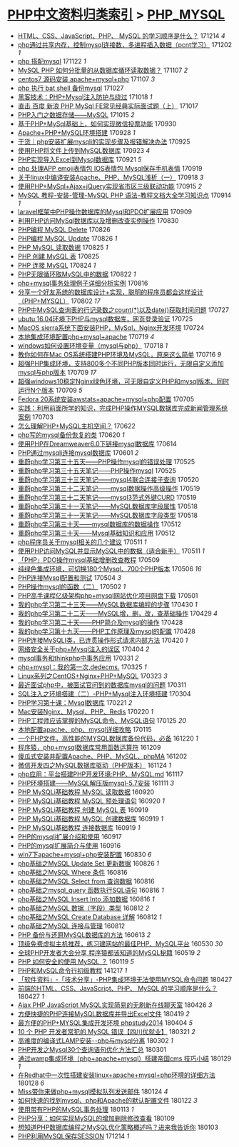 [PHP中文资料归类索引](../README.md) > [PHP_MYSQL](PHP_MYSQL.md)
====
- [HTML、CSS、JavaScript、PHP、 MySQL 的学习顺序是什么？](http://jkwz.applinzi.com/ittc/7046932135288505360.html#HTML%E3%80%81CSS%E3%80%81JavaScript%E3%80%81PHP%E3%80%81+MySQL+%E7%9A%84%E5%AD%A6%E4%B9%A0%E9%A1%BA%E5%BA%8F%E6%98%AF%E4%BB%80%E4%B9%88%EF%BC%9F) 171214 *4* 
- [php通过共享内存，控制mysql连接数，多进程插入数据（pcnt学习）](http://jkwz.applinzi.com/ittc/7030901350592939025.html#php%E9%80%9A%E8%BF%87%E5%85%B1%E4%BA%AB%E5%86%85%E5%AD%98%EF%BC%8C%E6%8E%A7%E5%88%B6mysql%E8%BF%9E%E6%8E%A5%E6%95%B0%EF%BC%8C%E5%A4%9A%E8%BF%9B%E7%A8%8B%E6%8F%92%E5%85%A5%E6%95%B0%E6%8D%AE%EF%BC%88pcnt%E5%AD%A6%E4%B9%A0%EF%BC%89) 171202 *1* 
- [php 搭配mysql](http://jkwz.applinzi.com/ittc/7038915503458878481.html#php+%E6%90%AD%E9%85%8Dmysql) 171122 *1* 
- [MySQL PHP 如何分批量的从数据库循环读取数据？](http://jkwz.applinzi.com/ittc/7033239671226762256.html#MySQL+PHP+%E5%A6%82%E4%BD%95%E5%88%86%E6%89%B9%E9%87%8F%E7%9A%84%E4%BB%8E%E6%95%B0%E6%8D%AE%E5%BA%93%E5%BE%AA%E7%8E%AF%E8%AF%BB%E5%8F%96%E6%95%B0%E6%8D%AE%EF%BC%9F) 171107 *2* 
- [centos7 源码安装 apache+mysql+php](http://jkwz.applinzi.com/ittc/7033220127460426769.html#centos7+%E6%BA%90%E7%A0%81%E5%AE%89%E8%A3%85+apache%2Bmysql%2Bphp) 171107 *3* 
- [php 执行 bat shell 备份mysql](http://jkwz.applinzi.com/ittc/7029191269190992913.html#php%C2%A0%E6%89%A7%E8%A1%8C%C2%A0bat%C2%A0shell%C2%A0%E5%A4%87%E4%BB%BDmysql) 171027  
- [黑客技术：PHP+Mysql注入防护与绕过](http://jkwz.applinzi.com/ittc/7025913581051315217.html#%E9%BB%91%E5%AE%A2%E6%8A%80%E6%9C%AF%EF%BC%9APHP%2BMysql%E6%B3%A8%E5%85%A5%E9%98%B2%E6%8A%A4%E4%B8%8E%E7%BB%95%E8%BF%87) 171018 *1* 
- [直击 百度 新浪 PHP MySql FE常见经典实际面试题（上）](http://jkwz.applinzi.com/ittc/7025121256968553488.html#%E7%9B%B4%E5%87%BB+%E7%99%BE%E5%BA%A6+%E6%96%B0%E6%B5%AA+PHP+MySql+FE%E5%B8%B8%E8%A7%81%E7%BB%8F%E5%85%B8%E5%AE%9E%E9%99%85%E9%9D%A2%E8%AF%95%E9%A2%98%EF%BC%88%E4%B8%8A%EF%BC%89) 171017  
- [PHP入门之数据存储——MySQL](http://jkwz.applinzi.com/ittc/7024384835555165200.html#PHP%E5%85%A5%E9%97%A8%E4%B9%8B%E6%95%B0%E6%8D%AE%E5%AD%98%E5%82%A8%E2%80%94%E2%80%94MySQL) 171015 *2* 
- [基于PHP+MySql基础上，如何实现微信投票功能](http://jkwz.applinzi.com/ittc/7019039153503863825.html#%E5%9F%BA%E4%BA%8EPHP%2BMySql%E5%9F%BA%E7%A1%80%E4%B8%8A%EF%BC%8C%E5%A6%82%E4%BD%95%E5%AE%9E%E7%8E%B0%E5%BE%AE%E4%BF%A1%E6%8A%95%E7%A5%A8%E5%8A%9F%E8%83%BD) 170930  
- [Apache+PHP+MySQL环境搭建](http://jkwz.applinzi.com/ittc/7018312940913165329.html#Apache%2BPHP%2BMySQL%E7%8E%AF%E5%A2%83%E6%90%AD%E5%BB%BA) 170928 *1* 
- [干货｜php安装扩展mysqli的实现步骤及报错解决办法](http://jkwz.applinzi.com/ittc/7017207434190521361.html#%E5%B9%B2%E8%B4%A7%EF%BD%9Cphp%E5%AE%89%E8%A3%85%E6%89%A9%E5%B1%95mysqli%E7%9A%84%E5%AE%9E%E7%8E%B0%E6%AD%A5%E9%AA%A4%E5%8F%8A%E6%8A%A5%E9%94%99%E8%A7%A3%E5%86%B3%E5%8A%9E%E6%B3%95) 170925  
- [使用PHP将文件上传到MySQL数据库](http://jkwz.applinzi.com/ittc/7016498736484844561.html#%E4%BD%BF%E7%94%A8PHP%E5%B0%86%E6%96%87%E4%BB%B6%E4%B8%8A%E4%BC%A0%E5%88%B0MySQL%E6%95%B0%E6%8D%AE%E5%BA%93) 170923 *4* 
- [PHP实现导入Excel到Mysql数据库](http://jkwz.applinzi.com/ittc/7015884337806050321.html#PHP%E5%AE%9E%E7%8E%B0%E5%AF%BC%E5%85%A5Excel%E5%88%B0Mysql%E6%95%B0%E6%8D%AE%E5%BA%93) 170921 *5* 
- [php 处理APP emoji表情包 IOS表情包 Mysql保存手机表情](http://jkwz.applinzi.com/ittc/7014944197382243344.html#php+%E5%A4%84%E7%90%86APP+emoji%E8%A1%A8%E6%83%85%E5%8C%85+IOS%E8%A1%A8%E6%83%85%E5%8C%85+Mysql%E4%BF%9D%E5%AD%98%E6%89%8B%E6%9C%BA%E8%A1%A8%E6%83%85) 170919  
- [关于linux中编译安装Apache、PHP、MySQL浅析（一）](http://jkwz.applinzi.com/ittc/7014574965993767952.html#%E5%85%B3%E4%BA%8Elinux%E4%B8%AD%E7%BC%96%E8%AF%91%E5%AE%89%E8%A3%85Apache%E3%80%81PHP%E3%80%81MySQL%E6%B5%85%E6%9E%90%EF%BC%88%E4%B8%80%EF%BC%89) 170918 *3* 
- [使用PHP+MySql+Ajax+jQuery实现省市区三级联动功能](http://jkwz.applinzi.com/ittc/7013460932620190736.html#%E4%BD%BF%E7%94%A8PHP%2BMySql%2BAjax%2BjQuery%E5%AE%9E%E7%8E%B0%E7%9C%81%E5%B8%82%E5%8C%BA%E4%B8%89%E7%BA%A7%E8%81%94%E5%8A%A8%E5%8A%9F%E8%83%BD) 170915 *2* 
- [MySQL 教程-安装-管理-MySQL PHP 语法-教程文档大全学习知识点](http://jkwz.applinzi.com/ittc/7013082181659001872.html#MySQL+%E6%95%99%E7%A8%8B-%E5%AE%89%E8%A3%85-%E7%AE%A1%E7%90%86-MySQL+PHP+%E8%AF%AD%E6%B3%95-%E6%95%99%E7%A8%8B%E6%96%87%E6%A1%A3%E5%A4%A7%E5%85%A8%E5%AD%A6%E4%B9%A0%E7%9F%A5%E8%AF%86%E7%82%B9) 170914 *1* 
- [laravel框架中PHP操作数据库的Mysql和PDO扩展应用](http://jkwz.applinzi.com/ittc/7011409079682204688.html#laravel%E6%A1%86%E6%9E%B6%E4%B8%ADPHP%E6%93%8D%E4%BD%9C%E6%95%B0%E6%8D%AE%E5%BA%93%E7%9A%84Mysql%E5%92%8CPDO%E6%89%A9%E5%B1%95%E5%BA%94%E7%94%A8) 170909  
- [利用PHP访问MySql数据库以及增删改查实例操作](http://jkwz.applinzi.com/ittc/7007517390420837393.html#%E5%88%A9%E7%94%A8PHP%E8%AE%BF%E9%97%AEMySql%E6%95%B0%E6%8D%AE%E5%BA%93%E4%BB%A5%E5%8F%8A%E5%A2%9E%E5%88%A0%E6%94%B9%E6%9F%A5%E5%AE%9E%E4%BE%8B%E6%93%8D%E4%BD%9C) 170830  
- [PHP编程 MySQL Delete](http://jkwz.applinzi.com/ittc/7006100549873959952.html#PHP%E7%BC%96%E7%A8%8B+MySQL+Delete) 170826  
- [PHP编程 MySQL Update](http://jkwz.applinzi.com/ittc/7006099223865721873.html#PHP%E7%BC%96%E7%A8%8B+MySQL+Update) 170826 *1* 
- [PHP MySQL 读取数据](http://jkwz.applinzi.com/ittc/7005862367492310033.html#PHP+MySQL+%E8%AF%BB%E5%8F%96%E6%95%B0%E6%8D%AE) 170825 *1* 
- [PHP 创建 MySQL 表](http://jkwz.applinzi.com/ittc/7005859698761532432.html#PHP+%E5%88%9B%E5%BB%BA+MySQL+%E8%A1%A8) 170825  
- [PHP 连接 MySQL](http://jkwz.applinzi.com/ittc/7005277720710480913.html#PHP+%E8%BF%9E%E6%8E%A5+MySQL) 170824 *1* 
- [PHP无限循环取MySQL中的数据](http://jkwz.applinzi.com/ittc/7004579962592691216.html#PHP%E6%97%A0%E9%99%90%E5%BE%AA%E7%8E%AF%E5%8F%96MySQL%E4%B8%AD%E7%9A%84%E6%95%B0%E6%8D%AE) 170822 *1* 
- [php+mysql事务处理例子详细分析实例](http://jkwz.applinzi.com/ittc/7002343991738369040.html#php%2Bmysql%E4%BA%8B%E5%8A%A1%E5%A4%84%E7%90%86%E4%BE%8B%E5%AD%90%E8%AF%A6%E7%BB%86%E5%88%86%E6%9E%90%E5%AE%9E%E4%BE%8B) 170816  
- [分享一个好友系统的数据库设计+实现，聪明的程序员都会这样设计（PHP+MYSQL）](http://jkwz.applinzi.com/ittc/6997344231159759889.html#%E5%88%86%E4%BA%AB%E4%B8%80%E4%B8%AA%E5%A5%BD%E5%8F%8B%E7%B3%BB%E7%BB%9F%E7%9A%84%E6%95%B0%E6%8D%AE%E5%BA%93%E8%AE%BE%E8%AE%A1%2B%E5%AE%9E%E7%8E%B0%EF%BC%8C%E8%81%AA%E6%98%8E%E7%9A%84%E7%A8%8B%E5%BA%8F%E5%91%98%E9%83%BD%E4%BC%9A%E8%BF%99%E6%A0%B7%E8%AE%BE%E8%AE%A1%EF%BC%88PHP%2BMYSQL%EF%BC%89) 170802 *17* 
- [PHP中MySQL查询表的行记录数之count(*)以及date()获取时间问题](http://jkwz.applinzi.com/ittc/6994910900090569745.html#PHP%E4%B8%ADMySQL%E6%9F%A5%E8%AF%A2%E8%A1%A8%E7%9A%84%E8%A1%8C%E8%AE%B0%E5%BD%95%E6%95%B0%E4%B9%8Bcount%28%2A%29%E4%BB%A5%E5%8F%8Adate%28%29%E8%8E%B7%E5%8F%96%E6%97%B6%E9%97%B4%E9%97%AE%E9%A2%98) 170727  
- [ubutu 16.04环境下PHP与mysql数据库，网页登录验证](http://jkwz.applinzi.com/ittc/6994183570409915409.html#ubutu+16.04%E7%8E%AF%E5%A2%83%E4%B8%8BPHP%E4%B8%8Emysql%E6%95%B0%E6%8D%AE%E5%BA%93%EF%BC%8C%E7%BD%91%E9%A1%B5%E7%99%BB%E5%BD%95%E9%AA%8C%E8%AF%81) 170725  
- [MacOS sierra系统下面安装PHP，MySql，Nginx开发环境](http://jkwz.applinzi.com/ittc/6993831741272622096.html#MacOS+sierra%E7%B3%BB%E7%BB%9F%E4%B8%8B%E9%9D%A2%E5%AE%89%E8%A3%85PHP%EF%BC%8CMySql%EF%BC%8CNginx%E5%BC%80%E5%8F%91%E7%8E%AF%E5%A2%83) 170724  
- [本地集成环境配置php+mysql+apache](http://jkwz.applinzi.com/ittc/6992049529321686032.html#%E6%9C%AC%E5%9C%B0%E9%9B%86%E6%88%90%E7%8E%AF%E5%A2%83%E9%85%8D%E7%BD%AEphp%2Bmysql%2Bapache) 170719 *4* 
- [windows如何设置环境变量（mysql与php）](http://jkwz.applinzi.com/ittc/6991268116020331537.html#windows%E5%A6%82%E4%BD%95%E8%AE%BE%E7%BD%AE%E7%8E%AF%E5%A2%83%E5%8F%98%E9%87%8F%EF%BC%88mysql%E4%B8%8Ephp%EF%BC%89) 170718 *1* 
- [教你如何在Mac OS系统搭建PHP环境及MySQL，原来这么简单](http://jkwz.applinzi.com/ittc/6990950304705938449.html#%E6%95%99%E4%BD%A0%E5%A6%82%E4%BD%95%E5%9C%A8Mac+OS%E7%B3%BB%E7%BB%9F%E6%90%AD%E5%BB%BAPHP%E7%8E%AF%E5%A2%83%E5%8F%8AMySQL%EF%BC%8C%E5%8E%9F%E6%9D%A5%E8%BF%99%E4%B9%88%E7%AE%80%E5%8D%95) 170716 *9* 
- [超强PHP集成环境，支持800多个不同PHP版本同时运行，无限自定义添加mysql与php版本](http://jkwz.applinzi.com/ittc/6988448834282587141.html#%E8%B6%85%E5%BC%BAPHP%E9%9B%86%E6%88%90%E7%8E%AF%E5%A2%83%EF%BC%8C%E6%94%AF%E6%8C%81800%E5%A4%9A%E4%B8%AA%E4%B8%8D%E5%90%8CPHP%E7%89%88%E6%9C%AC%E5%90%8C%E6%97%B6%E8%BF%90%E8%A1%8C%EF%BC%8C%E6%97%A0%E9%99%90%E8%87%AA%E5%AE%9A%E4%B9%89%E6%B7%BB%E5%8A%A0mysql%E4%B8%8Ephp%E7%89%88%E6%9C%AC) 170709 *17* 
- [超强windows10稳定Nginx绿色环境，可无限自定义PHP和mysql版本、同时运行N个版本](http://jkwz.applinzi.com/ittc/6988291793438114821.html#%E8%B6%85%E5%BC%BAwindows10%E7%A8%B3%E5%AE%9ANginx%E7%BB%BF%E8%89%B2%E7%8E%AF%E5%A2%83%EF%BC%8C%E5%8F%AF%E6%97%A0%E9%99%90%E8%87%AA%E5%AE%9A%E4%B9%89PHP%E5%92%8Cmysql%E7%89%88%E6%9C%AC%E3%80%81%E5%90%8C%E6%97%B6%E8%BF%90%E8%A1%8CN%E4%B8%AA%E7%89%88%E6%9C%AC) 170709 *5* 
- [Fedora 20系统安装awstats+apache+mysql+php配置](http://jkwz.applinzi.com/ittc/6986769845994390533.html#Fedora+20%E7%B3%BB%E7%BB%9F%E5%AE%89%E8%A3%85awstats%2Bapache%2Bmysql%2Bphp%E9%85%8D%E7%BD%AE) 170705  
- [实践：利用前面所学的知识，完成PHP操作MYSQL数据库完成新闻管理系统 案例](http://jkwz.applinzi.com/ittc/6986003222786212868.html#%E5%AE%9E%E8%B7%B5%EF%BC%9A%E5%88%A9%E7%94%A8%E5%89%8D%E9%9D%A2%E6%89%80%E5%AD%A6%E7%9A%84%E7%9F%A5%E8%AF%86%EF%BC%8C%E5%AE%8C%E6%88%90PHP%E6%93%8D%E4%BD%9CMYSQL%E6%95%B0%E6%8D%AE%E5%BA%93%E5%AE%8C%E6%88%90%E6%96%B0%E9%97%BB%E7%AE%A1%E7%90%86%E7%B3%BB%E7%BB%9F+%E6%A1%88%E4%BE%8B) 170703  
- [怎么理解PHP+MySQL主机空间？](http://jkwz.applinzi.com/ittc/6982000359185581060.html#%E6%80%8E%E4%B9%88%E7%90%86%E8%A7%A3PHP%2BMySQL%E4%B8%BB%E6%9C%BA%E7%A9%BA%E9%97%B4%EF%BC%9F) 170622  
- [php写的mysql备份恢复的类](http://jkwz.applinzi.com/ittc/6981323735461004293.html#php%E5%86%99%E7%9A%84mysql%E5%A4%87%E4%BB%BD%E6%81%A2%E5%A4%8D%E7%9A%84%E7%B1%BB) 170620 *1* 
- [使用PHP在Dreamweaver6.0下链接mysql数据库](http://jkwz.applinzi.com/ittc/6979111949030654980.html#%E4%BD%BF%E7%94%A8PHP%E5%9C%A8Dreamweaver6.0%E4%B8%8B%E9%93%BE%E6%8E%A5mysql%E6%95%B0%E6%8D%AE%E5%BA%93) 170614  
- [PHP通过mysqli连接mysql数据库](http://jkwz.applinzi.com/ittc/6974243848048870404.html#PHP%E9%80%9A%E8%BF%87mysqli%E8%BF%9E%E6%8E%A5mysql%E6%95%B0%E6%8D%AE%E5%BA%93) 170601 *2* 
- [重蔚php学习第三十五天——PHP操作mysql的错误处理](http://jkwz.applinzi.com/ittc/6971747113212838917.html#%E9%87%8D%E8%94%9Aphp%E5%AD%A6%E4%B9%A0%E7%AC%AC%E4%B8%89%E5%8D%81%E4%BA%94%E5%A4%A9%E2%80%94%E2%80%94PHP%E6%93%8D%E4%BD%9Cmysql%E7%9A%84%E9%94%99%E8%AF%AF%E5%A4%84%E7%90%86) 170525  
- [重蔚php学习第三十五天笔记——PHP操作mysql](http://jkwz.applinzi.com/ittc/6971746705421632517.html#%E9%87%8D%E8%94%9Aphp%E5%AD%A6%E4%B9%A0%E7%AC%AC%E4%B8%89%E5%8D%81%E4%BA%94%E5%A4%A9%E7%AC%94%E8%AE%B0%E2%80%94%E2%80%94PHP%E6%93%8D%E4%BD%9Cmysql) 170525  
- [重蔚php学习第三十三天笔记——mysql4联合连接子查询](http://jkwz.applinzi.com/ittc/6969547599089501189.html#%E9%87%8D%E8%94%9Aphp%E5%AD%A6%E4%B9%A0%E7%AC%AC%E4%B8%89%E5%8D%81%E4%B8%89%E5%A4%A9%E7%AC%94%E8%AE%B0%E2%80%94%E2%80%94mysql4%E8%81%94%E5%90%88%E8%BF%9E%E6%8E%A5%E5%AD%90%E6%9F%A5%E8%AF%A2) 170520  
- [重蔚php学习第三十二天笔记——mysql数据操作高级操作](http://jkwz.applinzi.com/ittc/6969517275936719876.html#%E9%87%8D%E8%94%9Aphp%E5%AD%A6%E4%B9%A0%E7%AC%AC%E4%B8%89%E5%8D%81%E4%BA%8C%E5%A4%A9%E7%AC%94%E8%AE%B0%E2%80%94%E2%80%94mysql%E6%95%B0%E6%8D%AE%E6%93%8D%E4%BD%9C%E9%AB%98%E7%BA%A7%E6%93%8D%E4%BD%9C) 170519  
- [重蔚php学习第三十二天笔记——mysql3范式外键CURD](http://jkwz.applinzi.com/ittc/6969516646963086341.html#%E9%87%8D%E8%94%9Aphp%E5%AD%A6%E4%B9%A0%E7%AC%AC%E4%B8%89%E5%8D%81%E4%BA%8C%E5%A4%A9%E7%AC%94%E8%AE%B0%E2%80%94%E2%80%94mysql3%E8%8C%83%E5%BC%8F%E5%A4%96%E9%94%AECURD) 170519  
- [重蔚php学习第三十一天笔记——MySQL数据库字段属性](http://jkwz.applinzi.com/ittc/6968783513133253637.html#%E9%87%8D%E8%94%9Aphp%E5%AD%A6%E4%B9%A0%E7%AC%AC%E4%B8%89%E5%8D%81%E4%B8%80%E5%A4%A9%E7%AC%94%E8%AE%B0%E2%80%94%E2%80%94MySQL%E6%95%B0%E6%8D%AE%E5%BA%93%E5%AD%97%E6%AE%B5%E5%B1%9E%E6%80%A7) 170518  
- [重蔚php学习第三十一天笔记——MySQL数据库字段类型](http://jkwz.applinzi.com/ittc/6968782909388358660.html#%E9%87%8D%E8%94%9Aphp%E5%AD%A6%E4%B9%A0%E7%AC%AC%E4%B8%89%E5%8D%81%E4%B8%80%E5%A4%A9%E7%AC%94%E8%AE%B0%E2%80%94%E2%80%94MySQL%E6%95%B0%E6%8D%AE%E5%BA%93%E5%AD%97%E6%AE%B5%E7%B1%BB%E5%9E%8B) 170518  
- [重蔚php学习第三十天——mysql数据库的数据操作](http://jkwz.applinzi.com/ittc/6966719816328020996.html#%E9%87%8D%E8%94%9Aphp%E5%AD%A6%E4%B9%A0%E7%AC%AC%E4%B8%89%E5%8D%81%E5%A4%A9%E2%80%94%E2%80%94mysql%E6%95%B0%E6%8D%AE%E5%BA%93%E7%9A%84%E6%95%B0%E6%8D%AE%E6%93%8D%E4%BD%9C) 170512  
- [重蔚php学习第三十天——Mysql基础知识和应用](http://jkwz.applinzi.com/ittc/6966706937306547204.html#%E9%87%8D%E8%94%9Aphp%E5%AD%A6%E4%B9%A0%E7%AC%AC%E4%B8%89%E5%8D%81%E5%A4%A9%E2%80%94%E2%80%94Mysql%E5%9F%BA%E7%A1%80%E7%9F%A5%E8%AF%86%E5%92%8C%E5%BA%94%E7%94%A8) 170512  
- [php程序员关于mysql相关的几个建议](http://jkwz.applinzi.com/ittc/6966467776523797509.html#php%E7%A8%8B%E5%BA%8F%E5%91%98%E5%85%B3%E4%BA%8Emysql%E7%9B%B8%E5%85%B3%E7%9A%84%E5%87%A0%E4%B8%AA%E5%BB%BA%E8%AE%AE) 170511 *1* 
- [使用PHP访问MySQL并显示MySQL中的数据（适合新手）](http://jkwz.applinzi.com/ittc/6966428232730543108.html#%E4%BD%BF%E7%94%A8PHP%E8%AE%BF%E9%97%AEMySQL%E5%B9%B6%E6%98%BE%E7%A4%BAMySQL%E4%B8%AD%E7%9A%84%E6%95%B0%E6%8D%AE%EF%BC%88%E9%80%82%E5%90%88%E6%96%B0%E6%89%8B%EF%BC%89) 170511 *1* 
- [「PHP」PDO操作mysql基础增删改查教程](http://jkwz.applinzi.com/ittc/6965445986200585221.html#%E3%80%8CPHP%E3%80%8DPDO%E6%93%8D%E4%BD%9Cmysql%E5%9F%BA%E7%A1%80%E5%A2%9E%E5%88%A0%E6%94%B9%E6%9F%A5%E6%95%99%E7%A8%8B) 170509  
- [纯绿色集成环境，可切换180个Mysql、700个PHP版本](http://jkwz.applinzi.com/ittc/6964498561281557509.html#%E7%BA%AF%E7%BB%BF%E8%89%B2%E9%9B%86%E6%88%90%E7%8E%AF%E5%A2%83%EF%BC%8C%E5%8F%AF%E5%88%87%E6%8D%A2180%E4%B8%AAMysql%E3%80%81700%E4%B8%AAPHP%E7%89%88%E6%9C%AC) 170506 *16* 
- [PHP连接Mysql配置和测试](http://jkwz.applinzi.com/ittc/6963513586310710277.html#PHP%E8%BF%9E%E6%8E%A5Mysql%E9%85%8D%E7%BD%AE%E5%92%8C%E6%B5%8B%E8%AF%95) 170504 *3* 
- [PHP操作mysql的函数（二）](http://jkwz.applinzi.com/ittc/6963210734254162949.html#PHP%E6%93%8D%E4%BD%9Cmysql%E7%9A%84%E5%87%BD%E6%95%B0%EF%BC%88%E4%BA%8C%EF%BC%89) 170502 *1* 
- [PHP高手课程亿级架构php+mysql网站优化项目网盘下载](http://jkwz.applinzi.com/ittc/6962667500511691781.html#PHP%E9%AB%98%E6%89%8B%E8%AF%BE%E7%A8%8B%E4%BA%BF%E7%BA%A7%E6%9E%B6%E6%9E%84php%2Bmysql%E7%BD%91%E7%AB%99%E4%BC%98%E5%8C%96%E9%A1%B9%E7%9B%AE%E7%BD%91%E7%9B%98%E4%B8%8B%E8%BD%BD) 170501  
- [我的php学习第二十三天——MySQL数据库编程的步骤](http://jkwz.applinzi.com/ittc/6962316923869070340.html#%E6%88%91%E7%9A%84php%E5%AD%A6%E4%B9%A0%E7%AC%AC%E4%BA%8C%E5%8D%81%E4%B8%89%E5%A4%A9%E2%80%94%E2%80%94MySQL%E6%95%B0%E6%8D%AE%E5%BA%93%E7%BC%96%E7%A8%8B%E7%9A%84%E6%AD%A5%E9%AA%A4) 170430 *1* 
- [我的php学习第二十二天——MySQL增，删，改，查基础操作](http://jkwz.applinzi.com/ittc/6961935203533587461.html#%E6%88%91%E7%9A%84php%E5%AD%A6%E4%B9%A0%E7%AC%AC%E4%BA%8C%E5%8D%81%E4%BA%8C%E5%A4%A9%E2%80%94%E2%80%94MySQL%E5%A2%9E%EF%BC%8C%E5%88%A0%EF%BC%8C%E6%94%B9%EF%BC%8C%E6%9F%A5%E5%9F%BA%E7%A1%80%E6%93%8D%E4%BD%9C) 170429 *4* 
- [我的php学习第二十天——PHP简介及mysql的操作](http://jkwz.applinzi.com/ittc/6961509327666938885.html#%E6%88%91%E7%9A%84php%E5%AD%A6%E4%B9%A0%E7%AC%AC%E4%BA%8C%E5%8D%81%E5%A4%A9%E2%80%94%E2%80%94PHP%E7%AE%80%E4%BB%8B%E5%8F%8Amysql%E7%9A%84%E6%93%8D%E4%BD%9C) 170428  
- [我的php学习第十九天——PHP工作原理及mysql的配置](http://jkwz.applinzi.com/ittc/6961506419181356036.html#%E6%88%91%E7%9A%84php%E5%AD%A6%E4%B9%A0%E7%AC%AC%E5%8D%81%E4%B9%9D%E5%A4%A9%E2%80%94%E2%80%94PHP%E5%B7%A5%E4%BD%9C%E5%8E%9F%E7%90%86%E5%8F%8Amysql%E7%9A%84%E9%85%8D%E7%BD%AE) 170428  
- [PHP连接MySQLI类，已连贯操作形式请求内部方法](http://jkwz.applinzi.com/ittc/6958628070704546820.html#PHP%E8%BF%9E%E6%8E%A5MySQLI%E7%B1%BB%EF%BC%8C%E5%B7%B2%E8%BF%9E%E8%B4%AF%E6%93%8D%E4%BD%9C%E5%BD%A2%E5%BC%8F%E8%AF%B7%E6%B1%82%E5%86%85%E9%83%A8%E6%96%B9%E6%B3%95) 170420 *1* 
- [网络安全关于php+Mysql注入的误区](http://jkwz.applinzi.com/ittc/6952561739597087749.html#%E7%BD%91%E7%BB%9C%E5%AE%89%E5%85%A8%E5%85%B3%E4%BA%8Ephp%2BMysql%E6%B3%A8%E5%85%A5%E7%9A%84%E8%AF%AF%E5%8C%BA) 170404 *2* 
- [mysql事务和thinkphp中事务应用](http://jkwz.applinzi.com/ittc/6951198752080659461.html#mysql%E4%BA%8B%E5%8A%A1%E5%92%8Cthinkphp%E4%B8%AD%E4%BA%8B%E5%8A%A1%E5%BA%94%E7%94%A8) 170331 *2* 
- [php+mysql：我的第一次,dedecms.](http://jkwz.applinzi.com/ittc/6944515389773054980.html#php%2Bmysql%EF%BC%9A%E6%88%91%E7%9A%84%E7%AC%AC%E4%B8%80%E6%AC%A1%2Cdedecms.) 170325 *1* 
- [Linux系列之CentOS+Nginx+PHP+MySQL](http://jkwz.applinzi.com/ittc/6948153435357725701.html#Linux%E7%B3%BB%E5%88%97%E4%B9%8BCentOS%2BNginx%2BPHP%2BMySQL) 170323 *3* 
- [最近面试php中，被面试官问到的数据库mysql的问题](http://jkwz.applinzi.com/ittc/6943915424763872261.html#%E6%9C%80%E8%BF%91%E9%9D%A2%E8%AF%95php%E4%B8%AD%EF%BC%8C%E8%A2%AB%E9%9D%A2%E8%AF%95%E5%AE%98%E9%97%AE%E5%88%B0%E7%9A%84%E6%95%B0%E6%8D%AE%E5%BA%93mysql%E7%9A%84%E9%97%AE%E9%A2%98) 170311  
- [SQL注入之环境搭建（二）-PHP+Mysql注入环境搭建](http://jkwz.applinzi.com/ittc/6940810784434291717.html#SQL%E6%B3%A8%E5%85%A5%E4%B9%8B%E7%8E%AF%E5%A2%83%E6%90%AD%E5%BB%BA%EF%BC%88%E4%BA%8C%EF%BC%89-PHP%2BMysql%E6%B3%A8%E5%85%A5%E7%8E%AF%E5%A2%83%E6%90%AD%E5%BB%BA) 170304  
- [PHP学习第十课：Mysql数据库](http://jkwz.applinzi.com/ittc/6937207237457232900.html#PHP%E5%AD%A6%E4%B9%A0%E7%AC%AC%E5%8D%81%E8%AF%BE%EF%BC%9AMysql%E6%95%B0%E6%8D%AE%E5%BA%93) 170221 *2* 
- [Mac安装Nginx、Mysql、PHP、Redis](http://jkwz.applinzi.com/ittc/6936670828765905925.html#Mac%E5%AE%89%E8%A3%85Nginx%E3%80%81Mysql%E3%80%81PHP%E3%80%81Redis) 170220 *1* 
- [PHP工程师应该掌握的MySQL命令、MySQL语句](http://jkwz.applinzi.com/ittc/6924861177707627525.html#PHP%E5%B7%A5%E7%A8%8B%E5%B8%88%E5%BA%94%E8%AF%A5%E6%8E%8C%E6%8F%A1%E7%9A%84MySQL%E5%91%BD%E4%BB%A4%E3%80%81MySQL%E8%AF%AD%E5%8F%A5) 170125 *20* 
- [本地配置apache、php、mysql详细攻略](http://jkwz.applinzi.com/ittc/6923384371997574149.html#%E6%9C%AC%E5%9C%B0%E9%85%8D%E7%BD%AEapache%E3%80%81php%E3%80%81mysql%E8%AF%A6%E7%BB%86%E6%94%BB%E7%95%A5) 170115  
- [一个PHP文件，高性能的MYSQL数据库备份代码，必备](http://jkwz.applinzi.com/ittc/6913745074520589317.html#%E4%B8%80%E4%B8%AAPHP%E6%96%87%E4%BB%B6%EF%BC%8C%E9%AB%98%E6%80%A7%E8%83%BD%E7%9A%84MYSQL%E6%95%B0%E6%8D%AE%E5%BA%93%E5%A4%87%E4%BB%BD%E4%BB%A3%E7%A0%81%EF%BC%8C%E5%BF%85%E5%A4%87) 161220 *1* 
- [程序猿，php+mysql数据库常用函数运算符](http://jkwz.applinzi.com/ittc/6909600514752119813.html#%E7%A8%8B%E5%BA%8F%E7%8C%BF%EF%BC%8Cphp%2Bmysql%E6%95%B0%E6%8D%AE%E5%BA%93%E5%B8%B8%E7%94%A8%E5%87%BD%E6%95%B0%E8%BF%90%E7%AE%97%E7%AC%A6) 161209  
- [傻瓜式安装并配置Apache、PHP、MySQL、phpMA](http://jkwz.applinzi.com/ittc/6907032652212601861.html#%E5%82%BB%E7%93%9C%E5%BC%8F%E5%AE%89%E8%A3%85%E5%B9%B6%E9%85%8D%E7%BD%AEApache%E3%80%81PHP%E3%80%81MySQL%E3%80%81phpMA) 161202  
- [微信开发四之MySQL数据库驱动（PHP版本）](http://jkwz.applinzi.com/ittc/6903974216063255556.html#%E5%BE%AE%E4%BF%A1%E5%BC%80%E5%8F%91%E5%9B%9B%E4%B9%8BMySQL%E6%95%B0%E6%8D%AE%E5%BA%93%E9%A9%B1%E5%8A%A8%EF%BC%88PHP%E7%89%88%E6%9C%AC%EF%BC%89) 161124 *1* 
- [php应用：平台搭建PHP开发环境:PHP、MySQL.md](http://jkwz.applinzi.com/ittc/6901518039379346436.html#php%E5%BA%94%E7%94%A8%EF%BC%9A%E5%B9%B3%E5%8F%B0%E6%90%AD%E5%BB%BAPHP%E5%BC%80%E5%8F%91%E7%8E%AF%E5%A2%83%3APHP%E3%80%81MySQL.md) 161117  
- [PHP环境搭建——MySQL解压版mysql-5.7安装](http://jkwz.applinzi.com/ittc/6899387493991842820.html#PHP%E7%8E%AF%E5%A2%83%E6%90%AD%E5%BB%BA%E2%80%94%E2%80%94MySQL%E8%A7%A3%E5%8E%8B%E7%89%88mysql-5.7%E5%AE%89%E8%A3%85) 161111 *3* 
- [PHP MySQLi基础教程 MySQL 读取数据](http://jkwz.applinzi.com/ittc/6879963915525555204.html#PHP+MySQLi%E5%9F%BA%E7%A1%80%E6%95%99%E7%A8%8B+MySQL+%E8%AF%BB%E5%8F%96%E6%95%B0%E6%8D%AE) 160920  
- [PHP MySQLi基础教程 MySQL 预处理语句](http://jkwz.applinzi.com/ittc/6879962596039459845.html#PHP+MySQLi%E5%9F%BA%E7%A1%80%E6%95%99%E7%A8%8B+MySQL+%E9%A2%84%E5%A4%84%E7%90%86%E8%AF%AD%E5%8F%A5) 160920 *1* 
- [PHP MySQLi基础教程 创建 MySQL 表](http://jkwz.applinzi.com/ittc/6879688242269520900.html#PHP+MySQLi%E5%9F%BA%E7%A1%80%E6%95%99%E7%A8%8B+%E5%88%9B%E5%BB%BA+MySQL+%E8%A1%A8) 160919  
- [PHP MySQLi基础教程 MySQL 创建数据库](http://jkwz.applinzi.com/ittc/6879686848393249796.html#PHP+MySQLi%E5%9F%BA%E7%A1%80%E6%95%99%E7%A8%8B+MySQL+%E5%88%9B%E5%BB%BA%E6%95%B0%E6%8D%AE%E5%BA%93) 160919 *1* 
- [PHP MySQLi基础教程 连接数据库](http://jkwz.applinzi.com/ittc/6879685964624036868.html#PHP+MySQLi%E5%9F%BA%E7%A1%80%E6%95%99%E7%A8%8B+%E8%BF%9E%E6%8E%A5%E6%95%B0%E6%8D%AE%E5%BA%93) 160919 *1* 
- [PHP的mysqli扩展介绍和使用](http://jkwz.applinzi.com/ittc/6878912918124495876.html#PHP%E7%9A%84mysqli%E6%89%A9%E5%B1%95%E4%BB%8B%E7%BB%8D%E5%92%8C%E4%BD%BF%E7%94%A8) 160917  
- [PHP的mysql扩展简介与使用](http://jkwz.applinzi.com/ittc/6878541735025705988.html#PHP%E7%9A%84mysql%E6%89%A9%E5%B1%95%E7%AE%80%E4%BB%8B%E4%B8%8E%E4%BD%BF%E7%94%A8) 160916  
- [win7下apache+mysql+php安装配置](http://jkwz.applinzi.com/ittc/6872281137887577092.html#win7%E4%B8%8Bapache%2Bmysql%2Bphp%E5%AE%89%E8%A3%85%E9%85%8D%E7%BD%AE) 160830 *6* 
- [php基础之MySQL Update Set 更新数据](http://jkwz.applinzi.com/ittc/6870680154086573060.html#php%E5%9F%BA%E7%A1%80%E4%B9%8BMySQL+Update+Set+%E6%9B%B4%E6%96%B0%E6%95%B0%E6%8D%AE) 160826 *1* 
- [php基础之MySQL Where 条件](http://jkwz.applinzi.com/ittc/6866962878451680261.html#php%E5%9F%BA%E7%A1%80%E4%B9%8BMySQL+Where+%E6%9D%A1%E4%BB%B6) 160816  
- [php基础之MySQL Select from 查询数据](http://jkwz.applinzi.com/ittc/6866962046050108421.html#php%E5%9F%BA%E7%A1%80%E4%B9%8BMySQL+Select+from+%E6%9F%A5%E8%AF%A2%E6%95%B0%E6%8D%AE) 160816  
- [php基础之mysql_query 函数执行SQL语句](http://jkwz.applinzi.com/ittc/6866961573289133060.html#php%E5%9F%BA%E7%A1%80%E4%B9%8Bmysql_query+%E5%87%BD%E6%95%B0%E6%89%A7%E8%A1%8CSQL%E8%AF%AD%E5%8F%A5) 160816 *1* 
- [php基础之MySQL Insert Into 添加数据](http://jkwz.applinzi.com/ittc/6866960799679120389.html#php%E5%9F%BA%E7%A1%80%E4%B9%8BMySQL+Insert+Into+%E6%B7%BB%E5%8A%A0%E6%95%B0%E6%8D%AE) 160816 *1* 
- [php基础之MySQL  数据（字段）类型](http://jkwz.applinzi.com/ittc/6865442427426571269.html#php%E5%9F%BA%E7%A1%80%E4%B9%8BMySQL++%E6%95%B0%E6%8D%AE%EF%BC%88%E5%AD%97%E6%AE%B5%EF%BC%89%E7%B1%BB%E5%9E%8B) 160812 *2* 
- [php基础之MySQL Create Database 详解](http://jkwz.applinzi.com/ittc/6865441595075331077.html#php%E5%9F%BA%E7%A1%80%E4%B9%8BMySQL+Create+Database+%E8%AF%A6%E8%A7%A3) 160812 *1* 
- [php基础之MySQL 连接与管理](http://jkwz.applinzi.com/ittc/6865441068363023365.html#php%E5%9F%BA%E7%A1%80%E4%B9%8BMySQL+%E8%BF%9E%E6%8E%A5%E4%B8%8E%E7%AE%A1%E7%90%86) 160812  
- [PHP 备份与还原MySQL数据库的方法](http://jkwz.applinzi.com/ittc/6843145645883655172.html#PHP+%E5%A4%87%E4%BB%BD%E4%B8%8E%E8%BF%98%E5%8E%9FMySQL%E6%95%B0%E6%8D%AE%E5%BA%93%E7%9A%84%E6%96%B9%E6%B3%95) 160613 *2* 
- [顶级免费虚拟主机推荐，练习建网站的最佳PHP、MySQL平台](http://jkwz.applinzi.com/ittc/6835782082047247364.html#%E9%A1%B6%E7%BA%A7%E5%85%8D%E8%B4%B9%E8%99%9A%E6%8B%9F%E4%B8%BB%E6%9C%BA%E6%8E%A8%E8%8D%90%EF%BC%8C%E7%BB%83%E4%B9%A0%E5%BB%BA%E7%BD%91%E7%AB%99%E7%9A%84%E6%9C%80%E4%BD%B3PHP%E3%80%81MySQL%E5%B9%B3%E5%8F%B0) 160530 *30* 
- [全球PHP开发者大会分享 程序猿都该知道的MySQL秘籍](http://jkwz.applinzi.com/ittc/6833817613771473925.html#%E5%85%A8%E7%90%83PHP%E5%BC%80%E5%8F%91%E8%80%85%E5%A4%A7%E4%BC%9A%E5%88%86%E4%BA%AB+%E7%A8%8B%E5%BA%8F%E7%8C%BF%E9%83%BD%E8%AF%A5%E7%9F%A5%E9%81%93%E7%9A%84MySQL%E7%A7%98%E7%B1%8D) 160519 *2* 
- [PHP 如何安全的使用 MySQL ？](http://jkwz.applinzi.com/ittc/6788993785275089924.html#PHP+%E5%A6%82%E4%BD%95%E5%AE%89%E5%85%A8%E7%9A%84%E4%BD%BF%E7%94%A8+MySQL+%EF%BC%9F) 160119 *5* 
- [PHP和MySQL命令行初级教程](http://jkwz.applinzi.com/ittc/547650611384311745.html#PHP%E5%92%8CMySQL%E5%91%BD%E4%BB%A4%E8%A1%8C%E5%88%9D%E7%BA%A7%E6%95%99%E7%A8%8B) 141217 *1* 
- [「软件资料」-「技术分享」-PHP集成环境无法使用MYSQL命令问题](http://jkwz.applinzi.com/ittc/7096662070005335057.html#%E3%80%8C%E8%BD%AF%E4%BB%B6%E8%B5%84%E6%96%99%E3%80%8D-%E3%80%8C%E6%8A%80%E6%9C%AF%E5%88%86%E4%BA%AB%E3%80%8D-PHP%E9%9B%86%E6%88%90%E7%8E%AF%E5%A2%83%E6%97%A0%E6%B3%95%E4%BD%BF%E7%94%A8MYSQL%E5%91%BD%E4%BB%A4%E9%97%AE%E9%A2%98) 180427  
- [前端的HTML、CSS、JavaScript、PHP、 MySQL 的学习顺序是什么？](http://jkwz.applinzi.com/ittc/7096619453678879760.html#%E5%89%8D%E7%AB%AF%E7%9A%84HTML%E3%80%81CSS%E3%80%81JavaScript%E3%80%81PHP%E3%80%81+MySQL+%E7%9A%84%E5%AD%A6%E4%B9%A0%E9%A1%BA%E5%BA%8F%E6%98%AF%E4%BB%80%E4%B9%88%EF%BC%9F) 180427 *1* 
- [Ajax PHP JavaScript MySQL实现简易的无刷新在线聊天室](http://jkwz.applinzi.com/ittc/7096221707595678726.html#Ajax+PHP+JavaScript+MySQL%E5%AE%9E%E7%8E%B0%E7%AE%80%E6%98%93%E7%9A%84%E6%97%A0%E5%88%B7%E6%96%B0%E5%9C%A8%E7%BA%BF%E8%81%8A%E5%A4%A9%E5%AE%A4) 180426 *3* 
- [方便快捷的PHP连接MySQL数据库并导出Excel文件](http://jkwz.applinzi.com/ittc/7093738939565474822.html#%E6%96%B9%E4%BE%BF%E5%BF%AB%E6%8D%B7%E7%9A%84PHP%E8%BF%9E%E6%8E%A5MySQL%E6%95%B0%E6%8D%AE%E5%BA%93%E5%B9%B6%E5%AF%BC%E5%87%BAExcel%E6%96%87%E4%BB%B6) 180419 *2* 
- [最方便的PHP+MYSQL集成开发环境 phpstudy2014](http://jkwz.applinzi.com/ittc/7088237807594374154.html#%E6%9C%80%E6%96%B9%E4%BE%BF%E7%9A%84PHP%2BMYSQL%E9%9B%86%E6%88%90%E5%BC%80%E5%8F%91%E7%8E%AF%E5%A2%83+phpstudy2014) 180404 *5* 
- [10 个 PHP 开发者常犯的 MySQL 错误【四川优就业】](http://jkwz.applinzi.com/ittc/7082915726338032647.html#10+%E4%B8%AA+PHP+%E5%BC%80%E5%8F%91%E8%80%85%E5%B8%B8%E7%8A%AF%E7%9A%84+MySQL+%E9%94%99%E8%AF%AF%E3%80%90%E5%9B%9B%E5%B7%9D%E4%BC%98%E5%B0%B1%E4%B8%9A%E3%80%91) 180321 *2* 
- [高难度的编译式LAMP安装--php与mysql分离](http://jkwz.applinzi.com/ittc/7075890501654152203.html#%E9%AB%98%E9%9A%BE%E5%BA%A6%E7%9A%84%E7%BC%96%E8%AF%91%E5%BC%8FLAMP%E5%AE%89%E8%A3%85--php%E4%B8%8Emysql%E5%88%86%E7%A6%BB) 180302 *1* 
- [PHP开发之Mysql30个查询语句优化方法汇总](http://jkwz.applinzi.com/ittc/7075491131469333515.html#PHP%E5%BC%80%E5%8F%91%E4%B9%8BMysql30%E4%B8%AA%E6%9F%A5%E8%AF%A2%E8%AF%AD%E5%8F%A5%E4%BC%98%E5%8C%96%E6%96%B9%E6%B3%95%E6%B1%87%E6%80%BB) 180301  
- [通过wamp集成环境（php+apache+mysql）搭建帝国cms 技巧小结](http://jkwz.applinzi.com/ittc/7064094991536620550.html#%E9%80%9A%E8%BF%87wamp%E9%9B%86%E6%88%90%E7%8E%AF%E5%A2%83%EF%BC%88php%2Bapache%2Bmysql%EF%BC%89%E6%90%AD%E5%BB%BA%E5%B8%9D%E5%9B%BDcms+%E6%8A%80%E5%B7%A7%E5%B0%8F%E7%BB%93) 180129 *1* 
- [在Redhat中一次性搭建安装linux+apache+mysql+php环境的详细方法](http://jkwz.applinzi.com/ittc/7063283148417156112.html#%E5%9C%A8Redhat%E4%B8%AD%E4%B8%80%E6%AC%A1%E6%80%A7%E6%90%AD%E5%BB%BA%E5%AE%89%E8%A3%85linux%2Bapache%2Bmysql%2Bphp%E7%8E%AF%E5%A2%83%E7%9A%84%E8%AF%A6%E7%BB%86%E6%96%B9%E6%B3%95) 180128 *6* 
- [Miss带你来做php+mysql模拟队列发送邮件](http://jkwz.applinzi.com/ittc/7058608896833225744.html#Miss%E5%B8%A6%E4%BD%A0%E6%9D%A5%E5%81%9Aphp%2Bmysql%E6%A8%A1%E6%8B%9F%E9%98%9F%E5%88%97%E5%8F%91%E9%80%81%E9%82%AE%E4%BB%B6) 180124 *4* 
- [如何快速的找到mysql、php和Apache的默认配置文件](http://jkwz.applinzi.com/ittc/7060584521890530320.html#%E5%A6%82%E4%BD%95%E5%BF%AB%E9%80%9F%E7%9A%84%E6%89%BE%E5%88%B0mysql%E3%80%81php%E5%92%8CApache%E7%9A%84%E9%BB%98%E8%AE%A4%E9%85%8D%E7%BD%AE%E6%96%87%E4%BB%B6) 180122 *3* 
- [使用带有PHP的MySQL事务处理](http://jkwz.applinzi.com/ittc/7056641819725530128.html#%E4%BD%BF%E7%94%A8%E5%B8%A6%E6%9C%89PHP%E7%9A%84MySQL%E4%BA%8B%E5%8A%A1%E5%A4%84%E7%90%86) 180113 *1* 
- [PHP分享：如何实现MySQL的增加删除修改查看](http://jkwz.applinzi.com/ittc/7056545504991642635.html#PHP%E5%88%86%E4%BA%AB%EF%BC%9A%E5%A6%82%E4%BD%95%E5%AE%9E%E7%8E%B0MySQL%E7%9A%84%E5%A2%9E%E5%8A%A0%E5%88%A0%E9%99%A4%E4%BF%AE%E6%94%B9%E6%9F%A5%E7%9C%8B) 180109  
- [想知道PHP数据库编程之MySQL优化策略概述吗？进来我告诉你](http://jkwz.applinzi.com/ittc/7054401696854180875.html#%E6%83%B3%E7%9F%A5%E9%81%93PHP%E6%95%B0%E6%8D%AE%E5%BA%93%E7%BC%96%E7%A8%8B%E4%B9%8BMySQL%E4%BC%98%E5%8C%96%E7%AD%96%E7%95%A5%E6%A6%82%E8%BF%B0%E5%90%97%EF%BC%9F%E8%BF%9B%E6%9D%A5%E6%88%91%E5%91%8A%E8%AF%89%E4%BD%A0) 180103  
- [PHP利用MySQL保存SESSION](http://jkwz.applinzi.com/ittc/7047064715069490192.html#PHP%E5%88%A9%E7%94%A8MySQL%E4%BF%9D%E5%AD%98SESSION) 171214 *1* 
